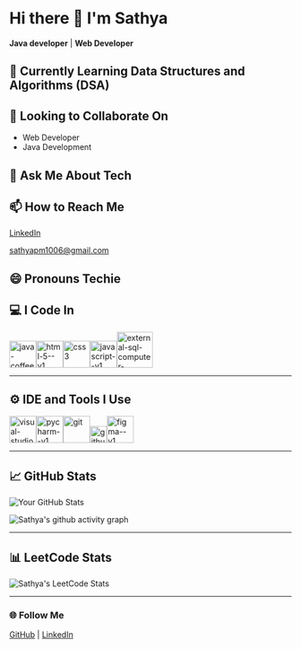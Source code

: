 # Hi there 👋 I'm Sathya  
**Java developer** | **Web Developer**


<!--## 🔭 Here's my portfolio  
[Your Portfolio Link](#)-->


## 🌱 Currently Learning Data Structures and Algorithms (DSA)
## 👯 Looking to Collaborate On  
- Web Developer
- Java Development 
## 💬 Ask Me About Tech

## 📫 How to Reach Me 
[LinkedIn](https://www.linkedin.com/in/sathyapm1006/)
 
[sathyapm1006@gmail.com](mailto:your_email@example.com)  


## 😄 Pronouns **Techie**

## 💻 I Code In  
<img width="48" height="48" src="https://img.icons8.com/color/48/java-coffee-cup-logo--v1.png" alt="java-coffee-cup-logo--v1"/><img width="48" height="48" src="https://img.icons8.com/color/48/html-5--v1.png" alt="html-5--v1"/><img width="48" height="48" src="https://img.icons8.com/fluency/48/css3.png" alt="css3"/><img width="48" height="48" src="https://img.icons8.com/color/48/javascript--v1.png" alt="javascript--v1"/><img width="64" height="64" src="https://img.icons8.com/external-flaticons-lineal-color-flat-icons/64/external-sql-computer-programming-flaticons-lineal-color-flat-icons.png" alt="external-sql-computer-programming-flaticons-lineal-color-flat-icons"/>


---

## ⚙️ IDE and Tools I Use  
<img width="48" height="48" src="https://img.icons8.com/color/48/visual-studio-code-2019.png" alt="visual-studio-code-2019"/><img width="48" height="48" src="https://img.icons8.com/color/48/pycharm--v1.png" alt="pycharm--v1"/><img width="48" height="48" src="https://img.icons8.com/color/48/git.png" alt="git"/><img width="30" height="30" src="https://img.icons8.com/ios-glyphs/30/github.png" alt="github"/><img width="48" height="48" src="https://img.icons8.com/color/48/figma--v1.png" alt="figma--v1"/>

---

## 📈 GitHub Stats  

![Your GitHub Stats](https://github-readme-stats.vercel.app/api?username=Sathya-1006&theme=dark&show_icons=true&hide=issues,contribs)

![Sathya's github activity graph](https://github-readme-activity-graph.vercel.app/graph?username=Sathya-1006&bg_color=050505&color=65d1e6&line=a966a4&point=e543c7&area=true&hide_border=true)

---

## 📊 LeetCode Stats  

![Sathya's LeetCode Stats](https://leetcard.jacoblin.cool/SATHYA_73?theme=dark&font=Merienda&ext=contest)

---

### 🌐 Follow Me  
[GitHub](https://github.com/Sathya-1006) | [LinkedIn](www.linkedin.com/in/sathya-p-5ab450268)
